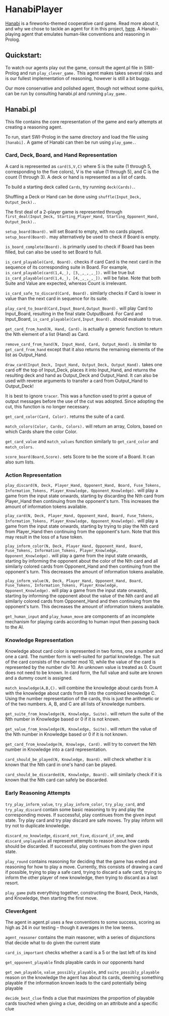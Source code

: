 # HanabiPlayer
[Hanabi](https://en.wikipedia.org/wiki/Hanabi_(card_game)) is a fireworks-themed cooperative card game. Read more about it, and why we chose to tackle an agent for it in this project, [here](https://tlitre.webflow.io/work/hanabi).
A Hanabi-playing agent that emulates human-like conventions and reasoning in Prolog.

## Quickstart:

To watch our agents play out the game, consult the agent.pl file in SWI-Prolog and run `play_clever_game.` This agent makes takes several risks and is our fullest implementation of reasoning, however is still a bit buggy.

Our more conservative and polished agent, though not without some quirks, can be run by consulting hanabi.pl and running `play_game.`

## Hanabi.pl

This file contains the core representation of the game and early attempts at creating a reasoning agent.

To run, start SWI-Prolog in the same directory and load the file using `[hanabi].` A game of Hanabi can then be run using `play_game.`.

### Card, Deck, Board, and Hand Representation

A card is represented as `card(S,V,C)` where S is the suite (1 through 5, corresponding to the five colors), V is the value (1 through 5), and C is the count (1 through 3). A deck or hand is represented as a list of cards.

To build a starting deck called `Cards`, try running `deck(Cards).`.

Shuffling a Deck or Hand can be done using `shuffle(Input_Deck, Output_Deck).`.

The first deal of a 2-player game is represented through `first_deal(Input_Deck, Starting_Player_Hand, Starting_Opponent_Hand, Output_Deck).`.

`setup_board(Board).` will set Board to empty, with no cards played. `setup_board(Board).` may alternatively be used to check if Board is empty.

`is_board_complete(Board).` is primarily used to check if Board has been filled, but can also be used to set Board to full.

`is_card_playable(Card, Board).` checks if card Card is the next card in the sequence of its corresponding suite in Board. For example, `is_card_playable(card(1,4,_), [3,_,_,_,_]).` will be true but `is_card_playable(card(1,4,_), [4,_,_,_,_]).` will be false. Note that both Suite and Value are expected, whereas Count is irrelevant.


`is_card_safe_to_discard(Card, Board).` similarly checks if Card is lower in value than the next card in sequence for its suite.

`play_card_to_board(Card,Input_Board,Output_Board).` will play Card to Input_Board, resulting in the final state OutputBoard. For Card and Input_Board, `is_card_playable(Card,Input_Board).` should evaluate to true.

`get_card_from_hand(N, Hand, Card).` is actually a generic function to return the Nth element of a list (Hand) as Card.

`remove_card_from_hand(N, Input_Hand, Card, Output_Hand).` is similar to `get_card_from_hand` except that it also returns the remaining elements of the list as Output_Hand.

`draw_card(Input_Deck, Input_Hand, Output_Deck, Output_Hand).` takes one card off the top of Input_Deck, places it into Input_Hand, and returns the resulting deck and hand as Output_Deck and Output_Hand. It can also be used with reverse arguments to transfer a card from Output_Hand to Output_Deck!

It is best to ignore `tracer`. This was a function used to print a queue of output messages before the use of the cut was adopted. Since adopting the cut, this function is no longer necessary.

`get_card_color(Card, Color).` returns the suite of a card.

`match_colors(Color, Cards, Colors).` will return an array, Colors, based on which Cards share the color Color.

`get_card_value` and `match_values` function similarly to `get_card_color` and `match_colors`.

`score_board(Board,Score).` sets Score to be the score of a Board. It can also sum lists.

### Action Representation

`play_discard(N, Deck, Player_Hand, Opponent_Hand, Board, Fuse_Tokens, Information_Tokens, Player_Knowledge, Opponent_Knowledge).` will play a game from the input state onwards, starting by discarding the Nth card from Player_Hand then continuing from the opponent's turn. This increases the amount of information tokens available.

`play_card(N, Deck, Player_Hand, Opponent_Hand, Board, Fuse_Tokens, Information_Tokens, Player_Knowledge, Opponent_Knowledge).` will play a game from the input state onwards, starting by trying to play the Nth card from Player_Hand then continuing from the opponent's turn. Note that this may result in the loss of a fuse token.

`play_inform_color(N, Deck, Player_Hand, Opponent_Hand, Board, Fuse_Tokens, Information_Tokens, Player_Knowledge, Opponent_Knowledge).` will play a game from the input state onwards, starting by informing the opponent about the color of the Nth card and all similarly colored cards from Opponent_Hand and then continuing from the opponent's turn. This decreases the amount of information tokens available.

`play_inform_value(N, Deck, Player_Hand, Opponent_Hand, Board, Fuse_Tokens, Information_Tokens, Player_Knowledge, Opponent_Knowledge).` will play a game from the input state onwards, starting by informing the opponent about the value of the Nth card and all similarly colored cards from Opponent_Hand and then continuing from the opponent's turn. This decreases the amount of information tokens available.

`get_human_input` and `play_human_move` are components of an incomplete mechanism for playing cards according to human input then passing back to the AI.

### Knowledge Representation

Knowledge about card color is represented in two forms, one a number and one a card. The number form is well-suited for partial knowledge. The suit of the card consists of the number mod 10, while the value of the card is represented by the number div 10. An unknown value is treated as 0. Count does not need to be known. In card form, the full value and suite are known and a dummy count is assigned.

`match_knowledge(A,B,C).` will combine the knowledge about cards from A with the knowledge about cards from B into the combined knowledge C. Using the number representation of the cards, this is just the arithmetic or of the two numbers. A, B, and C are all lists of knowledge numbers.

`get_suite_from_knowledge(N, Knowledge, Suite).` will return the suite of the Nth number in Knowledge based or 0 if it is not known.

`get_value_from_knowledge(N, Knowledge, Suite).` will return the value of the Nth number in Knowledge based or 0 if it is not known.

`get_card_from_knowledge(N, Knowlege, Card).` will try to convert the Nth number in Knowledge into a card representation.

`card_should_be_played(N, Knowledge, Board).` will check whether it is known that the Nth card in one's hand can be played.

`card_should_be_discarded(N, Knowledge, Board).` will similarly check if it is known that the Nth card can safely be discarded.

### Early Reasoning Attempts

`try_play_inform_value`, `try_play_inform_color`, `try_play_card`, and `try_play_discard` contain some basic reasoning to try and play the corresponding moves. If successful, play continues from the given input state. Try play card and try play discard are safe moves. Try play inform will try not to duplicate knowledge.

`discard_no_knowledge`, `discard_not_five`, `discard_if_one`, and `discard_unplayable` all represent attempts to reason about how cards should be discarded. If successful, play continues from the given input state.

`play_round` contains reasoning for deciding that the game has ended and reasoning for how to play a move. Currently, this consists of drawing a card if possible, trying to play a safe card, trying to discard a safe card, trying to inform the other player of new knowledge, then trying to discard as a last resort.

`play_game` puts everything together, constructing the Board, Deck, Hands, and Knowledge, then starting the first move.

### CleverAgent

The agent in agent.pl uses a few conventions to some success, scoring as high as 24 in our testing – though it averages in the low teens.

`agent_reasoner` contains the main reasoner, with a series of disjunctions that decide what to do given the current state

`card_is_important` checks whether a card is a 5 or the last left of its kind

`get_opponent_playable` finds playable cards in our opponents hand

`get_own_playable`, `value_possibly_playable`, and `suite_possibly_playable` reason on the knowledge the agent has about its cards, deeming something playable if the information known leads to the card potentially being playable

`decide_best_clue` finds a clue that maximizes the proportion of playable cards touched when giving a clue, deciding on an attribute and a specific clue
